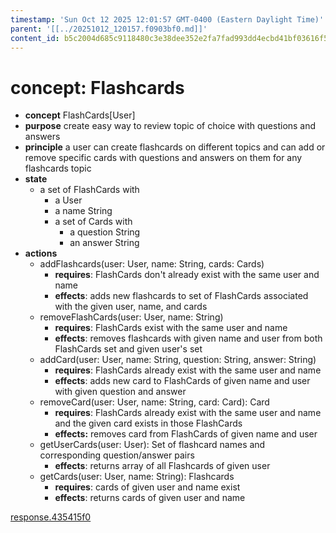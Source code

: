 ```yaml
---
timestamp: 'Sun Oct 12 2025 12:01:57 GMT-0400 (Eastern Daylight Time)'
parent: '[[../20251012_120157.f0903bf0.md]]'
content_id: b5c2004d685c9118480c3e38dee352e2fa7fad993dd4ecbd41bf03616f586720
---
```


# concept: Flashcards

* **concept** FlashCards\[User]
* **purpose** create easy way to review topic of choice with questions and answers
* **principle** a user can create flashcards on different topics and can add or remove specific cards with questions and answers on them for any flashcards topic
* **state**
  * a set of FlashCards with
    * a User
    * a name String
    * a set of Cards with
      * a question String
      * an answer String
* **actions**
  * addFlashcards(user: User, name: String, cards: Cards)
    * **requires**: FlashCards don't already exist with the same user and name
    * **effects**: adds new flashcards to set of FlashCards associated with the given user, name, and cards
  * removeFlashCards(user: User, name: String)
    * **requires**: FlashCards exist with the same user and name
    * **effects**: removes flashcards with given name and user from both FlashCards set and given user's set
  * addCard(user: User, name: String, question: String, answer: String)
    * **requires**: FlashCards already exist with the same user and name
    * **effects**: adds new card to FlashCards of given name and user with given question and answer
  * removeCard(user: User, name: String, card: Card): Card
    * **requires**:  FlashCards already exist with the same user and name and the given card exists in those FlashCards
    * **effects:** removes card from FlashCards of given name and user
  * getUserCards(user: User): Set of flashcard names and corresponding question/answer pairs
    * **effects**: returns array of all Flashcards of given user
  * getCards(user: User, name: String): Flashcards
    * **requires**: cards of given user and name exist
    * **effects**: returns cards of given user and name

[response.435415f0](../../../context/design/concepts/Notes/implementation.md/steps/response.435415f0.md)
